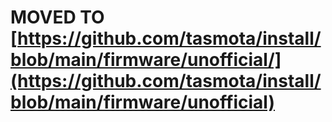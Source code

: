# MOVED TO [https://github.com/tasmota/install/blob/main/firmware/unofficial/](https://github.com/tasmota/install/blob/main/firmware/unofficial)
